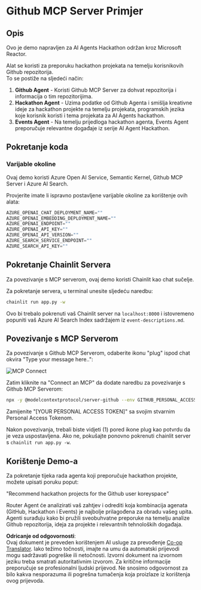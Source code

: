 <!--
CO_OP_TRANSLATOR_METADATA:
{
  "original_hash": "9bf0395cbc541ce8db2a9699c8678dfc",
  "translation_date": "2025-07-12T14:25:05+00:00",
  "source_file": "11-mcp/code_samples/github-mcp/README.md",
  "language_code": "hr"
}
-->
# Github MCP Server Primjer

## Opis

Ovo je demo napravljen za AI Agents Hackathon održan kroz Microsoft Reactor.

Alat se koristi za preporuku hackathon projekata na temelju korisnikovih Github repozitorija.  
To se postiže na sljedeći način:

1. **Github Agent** - Koristi Github MCP Server za dohvat repozitorija i informacija o tim repozitorijima.  
2. **Hackathon Agent** - Uzima podatke od Github Agenta i smišlja kreativne ideje za hackathon projekte na temelju projekata, programskih jezika koje korisnik koristi i tema projekata za AI Agents hackathon.  
3. **Events Agent** - Na temelju prijedloga hackathon agenta, Events Agent preporučuje relevantne događaje iz serije AI Agent Hackathon.

## Pokretanje koda

### Varijable okoline

Ovaj demo koristi Azure Open AI Service, Semantic Kernel, Github MCP Server i Azure AI Search.

Provjerite imate li ispravno postavljene varijable okoline za korištenje ovih alata:

```python
AZURE_OPENAI_CHAT_DEPLOYMENT_NAME=""
AZURE_OPENAI_EMBEDDING_DEPLOYMENT_NAME=""
AZURE_OPENAI_ENDPOINT=""
AZURE_OPENAI_API_KEY=""
AZURE_OPENAI_API_VERSION=""
AZURE_SEARCH_SERVICE_ENDPOINT=""
AZURE_SEARCH_API_KEY=""
```

## Pokretanje Chainlit Servera

Za povezivanje s MCP serverom, ovaj demo koristi Chainlit kao chat sučelje.

Za pokretanje servera, u terminal unesite sljedeću naredbu:

```bash
chainlit run app.py -w
```

Ovo bi trebalo pokrenuti vaš Chainlit server na `localhost:8000` i istovremeno popuniti vaš Azure AI Search Index sadržajem iz `event-descriptions.md`.

## Povezivanje s MCP Serverom

Za povezivanje s Github MCP Serverom, odaberite ikonu "plug" ispod chat okvira "Type your message here..":

![MCP Connect](../../../../../translated_images/mcp-chainlit-1.9154745f51c1f0437829df7624bff2f6268272f964f260fae8c7134d54e00f50.hr.png)

Zatim kliknite na "Connect an MCP" da dodate naredbu za povezivanje s Github MCP Serverom:

```bash
npx -y @modelcontextprotocol/server-github --env GITHUB_PERSONAL_ACCESS_TOKEN=[YOUR PERSONAL ACCESS TOKEN]
```

Zamijenite "[YOUR PERSONAL ACCESS TOKEN]" sa svojim stvarnim Personal Access Tokenom.

Nakon povezivanja, trebali biste vidjeti (1) pored ikone plug kao potvrdu da je veza uspostavljena. Ako ne, pokušajte ponovno pokrenuti chainlit server s `chainlit run app.py -w`.

## Korištenje Demo-a

Za pokretanje tijeka rada agenta koji preporučuje hackathon projekte, možete upisati poruku poput:

"Recommend hackathon projects for the Github user koreyspace"

Router Agent će analizirati vaš zahtjev i odrediti koja kombinacija agenata (GitHub, Hackathon i Events) je najbolje prilagođena za obradu vašeg upita. Agenti surađuju kako bi pružili sveobuhvatne preporuke na temelju analize Github repozitorija, ideja za projekte i relevantnih tehnoloških događaja.

**Odricanje od odgovornosti**:  
Ovaj dokument je preveden korištenjem AI usluge za prevođenje [Co-op Translator](https://github.com/Azure/co-op-translator). Iako težimo točnosti, imajte na umu da automatski prijevodi mogu sadržavati pogreške ili netočnosti. Izvorni dokument na izvornom jeziku treba smatrati autoritativnim izvorom. Za kritične informacije preporučuje se profesionalni ljudski prijevod. Ne snosimo odgovornost za bilo kakva nesporazuma ili pogrešna tumačenja koja proizlaze iz korištenja ovog prijevoda.